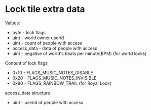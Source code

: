 # Lock tile extra data

Values:
- byte - lock flags
- uint - world owner userid
- uint - count of people with access
- access_data - data of people with access
- uint - negative of world's beats per minute(BPM) (for world locks)


Content of lock flags
- 0x10 - FLAGS_MUSIC_NOTES_DISABLE
- 0x20 - FLAGS_MUSIC_NOTES_INVISIBLE
- 0x80 - FLAGS_RAINBOW_TRAIL (for Royal Lock)

access_data structure
- uint - userid of people with access
